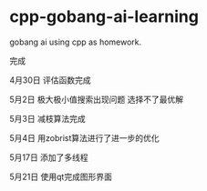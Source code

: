 # cpp-gobang-ai-learning
gobang ai using cpp as homework.

完成

4月30日 评估函数完成

5月2日 极大极小值搜索出现问题 选择不了最优解

5月3日 减枝算法完成 

5月4日 用zobrist算法进行了进一步的优化

5月17日 添加了多线程

5月21日 使用qt完成图形界面
